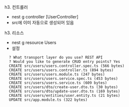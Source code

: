 h3. 컨트롤러

- nest g controller [UserController]
- src에 이미 자동으로 생성되어 있음

h3. 리소스

- nest g resource Users
- 설정

```
  ? What transport layer do you use? REST API
  ? Would you like to generate CRUD entry points? Yes
  CREATE src/users/users.controller.spec.ts (566 bytes)
  CREATE src/users/users.controller.ts (894 bytes)
  CREATE src/users/users.module.ts (247 bytes)
  CREATE src/users/users.service.spec.ts (453 bytes)
  CREATE src/users/users.service.ts (609 bytes)
  CREATE src/users/dto/create-user.dto.ts (30 bytes)
  CREATE src/users/dto/update-user.dto.ts (169 bytes)
  CREATE src/users/entities/user.entity.ts (21 bytes)
  UPDATE src/app.module.ts (322 bytes)
```
